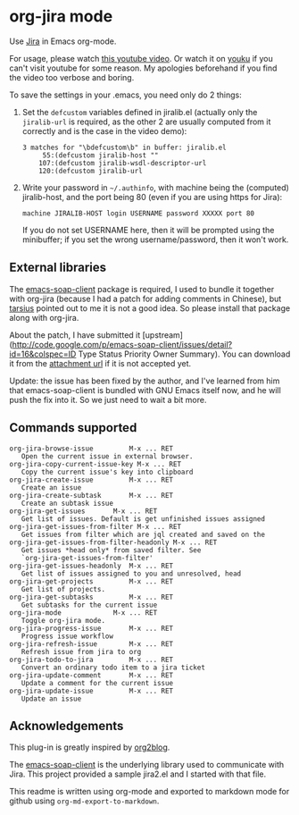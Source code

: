 # org-jira mode

Use [Jira](http://www.atlassian.com/software/jira/overview/) in Emacs org-mode.

For usage, please watch [this youtube video](http://www.youtube.com/watch?v=6Sp3h1Qlf4w). Or watch it on [youku](http://v.youku.com/v_show/id_XNDc1NTIwOTY0.html) if
you can't visit youtube for some reason. My apologies beforehand if
you find the video too verbose and boring.

To save the settings in your .emacs, you need only do 2 things:

1.  Set the `defcustom` variables defined in jiralib.el (actually only
    the `jiralib-url` is required, as the other 2 are usually computed
    from it correctly and is the case in the video demo):
    
        3 matches for "\bdefcustom\b" in buffer: jiralib.el
             55:(defcustom jiralib-host ""
            107:(defcustom jiralib-wsdl-descriptor-url
            120:(defcustom jiralib-url

2.  Write your password in `~/.authinfo`, with machine being the
    (computed) jiralib-host, and the port being 80 (even if you are
    using https for Jira):
    
        machine JIRALIB-HOST login USERNAME password XXXXX port 80
    
    If you do not set USERNAME here, then it will be prompted using the
    minibuffer; if you set the wrong username/password, then it won't work.



## External libraries

The [emacs-soap-client](http://code.google.com/p/emacs-soap-client/source/checkout) package is required, I used to bundle it
together with org-jira (because I had a patch for adding comments in
Chinese), but [tarsius](https://github.com/baohaojun/org-jira/issues/8) pointed out to me it is not a good idea. So
please install that package along with org-jira.

About the patch, I have submitted it [upstream](http://code.google.com/p/emacs-soap-client/issues/detail?id=16&colspec=ID Type Status Priority Owner Summary). You can download it
from the [attachment url](http://emacs-soap-client.googlecode.com/issues/attachment?aid=160000000&name=0001-Patch-for-soap-client.patch&token=0w4_XPg-Fe9sNqcTqgNP5RTXlXY:1359427017708) if it is not accepted yet.

Update: the issue has been fixed by the author, and I've learned from
him that emacs-soap-client is bundled with GNU Emacs itself now, and
he will push the fix into it. So we just need to wait a bit more.

## Commands supported

    org-jira-browse-issue         M-x ... RET
       Open the current issue in external browser.
    org-jira-copy-current-issue-key M-x ... RET
       Copy the current issue's key into clipboard
    org-jira-create-issue         M-x ... RET
       Create an issue
    org-jira-create-subtask       M-x ... RET
       Create an subtask issue
    org-jira-get-issues       M-x ... RET
       Get list of issues. Default is get unfinished issues assigned
    org-jira-get-issues-from-filter M-x ... RET
       Get issues from filter which are jql created and saved on the
    org-jira-get-issues-from-filter-headonly M-x ... RET
       Get issues *head only* from saved filter. See
       `org-jira-get-issues-from-filter'
    org-jira-get-issues-headonly  M-x ... RET
       Get list of issues assigned to you and unresolved, head
    org-jira-get-projects         M-x ... RET
       Get list of projects.
    org-jira-get-subtasks         M-x ... RET
       Get subtasks for the current issue
    org-jira-mode             M-x ... RET
       Toggle org-jira mode.
    org-jira-progress-issue       M-x ... RET
       Progress issue workflow
    org-jira-refresh-issue        M-x ... RET
       Refresh issue from jira to org
    org-jira-todo-to-jira         M-x ... RET
       Convert an ordinary todo item to a jira ticket
    org-jira-update-comment       M-x ... RET
       Update a comment for the current issue
    org-jira-update-issue         M-x ... RET
       Update an issue

## Acknowledgements

This plug-in is greatly inspired by [org2blog](https://github.com/punchagan/org2blog).

The [emacs-soap-client](http://code.google.com/p/emacs-soap-client/source/checkout) is the underlying library used to communicate
with Jira. This project provided a sample jira2.el and I started with
that file.

This readme is written using org-mode and exported to markdown mode
for github using `org-md-export-to-markdown`.
